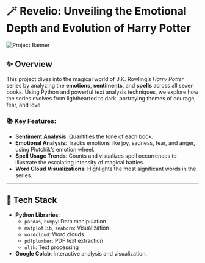 # 🪄 Revelio: Unveiling the Emotional Depth and Evolution of Harry Potter  
![Project Banner](assets/harry.jpg)

## ✨ Overview  
This project dives into the magical world of J.K. Rowling’s *Harry Potter* series by analyzing the **emotions**, **sentiments**, and **spells** across all seven books. Using Python and powerful text analysis techniques, we explore how the series evolves from lighthearted to dark, portraying themes of courage, fear, and love.  

### 📚 Key Features:  
- **Sentiment Analysis**: Quantifies the tone of each book.  
- **Emotional Analysis**: Tracks emotions like joy, sadness, fear, and anger, using Plutchik’s emotion wheel.  
- **Spell Usage Trends**: Counts and visualizes spell occurrences to illustrate the escalating intensity of magical battles.  
- **Word Cloud Visualizations**: Highlights the most significant words in the series.  

---

## 🚀 Tech Stack  
- **Python Libraries**:  
  - `pandas`, `numpy`: Data manipulation  
  - `matplotlib`, `seaborn`: Visualization  
  - `wordcloud`: Word clouds  
  - `pdfplumber`: PDF text extraction  
  - `nltk`: Text processing  
- **Google Colab**: Interactive analysis and visualization.  

